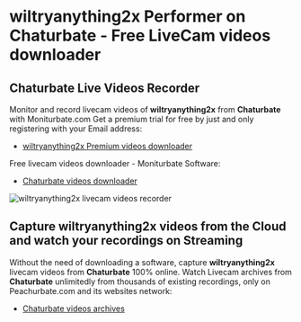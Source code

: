 # wiltryanything2x Performer on Chaturbate - Free LiveCam videos downloader

## Chaturbate Live Videos Recorder

Monitor and record livecam videos of **wiltryanything2x** from **Chaturbate** with Moniturbate.com
Get a premium trial for free by just and only registering with your Email address:
* [wiltryanything2x Premium videos downloader](https://moniturbate.com/request-demo-licence-key.html)

Free livecam videos downloader - Moniturbate Software:
* [Chaturbate videos downloader](https://moniturbate.com/moniturbate-download-software.html)

![wiltryanything2x livecam videos recorder](https://peachurnet.com/templates/moniturbate-software.png)


## Capture wiltryanything2x videos from the Cloud and watch your recordings on Streaming

Without the need of downloading a software, capture **wiltryanything2x** livecam videos from **Chaturbate** 100% online.
Watch Livecam archives from **Chaturbate** unlimitedly from thousands of existing recordings, only on Peachurbate.com and its websites network:
* [Chaturbate videos archives](https://peachurnet.com/)
